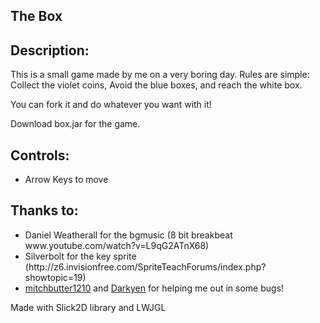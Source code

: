 <h2>The Box</h2>


<h2>Description:</h2>

This is a small game made by me on a very boring day. Rules are simple: Collect the violet coins, Avoid the blue boxes, and reach the white box.
  
You can fork it and do whatever you want with it!
  
Download box.jar for the game.

<h2>Controls:</h2>
<ul>
<li>Arrow Keys to move</li>
</ul>

<h2>Thanks to:</h2>

<ul>
<li>Daniel Weatherall for the bgmusic (8 bit breakbeat www.youtube.com/watch?v=L9qG2ATnX68)</li>

<li>Silverbolt for the key sprite (http://z6.invisionfree.com/SpriteTeachForums/index.php?showtopic=19)</li>

<li><a href='htttp://reddit.com/u/mitchbutter1210'>mitchbutter1210</a> and <a href='htttp://reddit.com/u/Darkyen'>Darkyen</a> for helping me out in some bugs!</li>
</ul>

Made with Slick2D library and LWJGL

